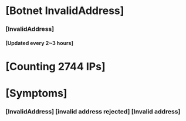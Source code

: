 # [Botnet InvalidAddress]
### [InvalidAddress]
#### [Updated every 2~3 hours]

# [Counting 2744 IPs]

# [Symptoms] 

###   [InvalidAddress] [invalid address rejected] [Invalid address]
